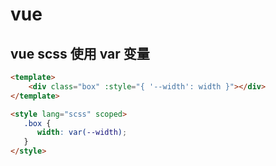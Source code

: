 # vue

## vue scss 使用 var 变量

```md
<template>
    <div class="box" :style="{ '--width': width }"></div>
</template>

<style lang="scss" scoped>
   .box {
      width: var(--width);
   }
</style>
```
